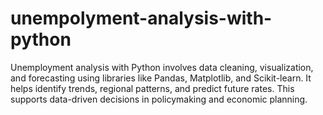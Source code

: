 # unempolyment-analysis-with-python
Unemployment analysis with Python involves data cleaning, visualization, and forecasting using libraries like Pandas, Matplotlib, and Scikit-learn. It helps identify trends, regional patterns, and predict future rates. This supports data-driven decisions in policymaking and economic planning.
